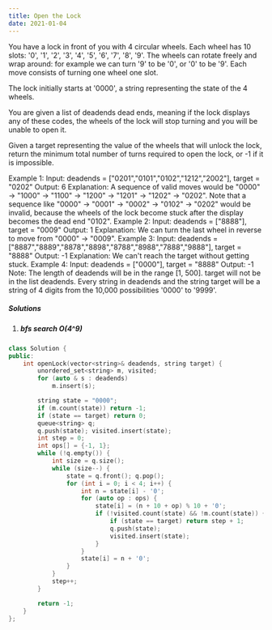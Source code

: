 ```yaml
---
title: Open the Lock
date: 2021-01-04
---
```

You have a lock in front of you with 4 circular wheels. Each wheel has 10 slots: '0', '1', '2', '3', '4', '5', '6', '7', '8', '9'. The wheels can rotate freely and wrap around: for example we can turn '9' to be '0', or '0' to be '9'. Each move consists of turning one wheel one slot.

The lock initially starts at '0000', a string representing the state of the 4 wheels.

You are given a list of deadends dead ends, meaning if the lock displays any of these codes, the wheels of the lock will stop turning and you will be unable to open it.

Given a target representing the value of the wheels that will unlock the lock, return the minimum total number of turns required to open the lock, or -1 if it is impossible.

Example 1:
Input: deadends = ["0201","0101","0102","1212","2002"], target = "0202"
Output: 6
Explanation:
A sequence of valid moves would be "0000" -> "1000" -> "1100" -> "1200" -> "1201" -> "1202" -> "0202".
Note that a sequence like "0000" -> "0001" -> "0002" -> "0102" -> "0202" would be invalid,
because the wheels of the lock become stuck after the display becomes the dead end "0102".
Example 2:
Input: deadends = ["8888"], target = "0009"
Output: 1
Explanation:
We can turn the last wheel in reverse to move from "0000" -> "0009".
Example 3:
Input: deadends = ["8887","8889","8878","8898","8788","8988","7888","9888"], target = "8888"
Output: -1
Explanation:
We can't reach the target without getting stuck.
Example 4:
Input: deadends = ["0000"], target = "8888"
Output: -1
Note:
The length of deadends will be in the range [1, 500].
target will not be in the list deadends.
Every string in deadends and the string target will be a string of 4 digits from the 10,000 possibilities '0000' to '9999'.

##### Solutions

1. ##### bfs search O(4^9)


```cpp
class Solution {
public:
    int openLock(vector<string>& deadends, string target) {
        unordered_set<string> m, visited;
        for (auto & s : deadends)
            m.insert(s);

        string state = "0000";
        if (m.count(state)) return -1;
        if (state == target) return 0;
        queue<string> q;
        q.push(state); visited.insert(state);
        int step = 0;
        int ops[] = {-1, 1};
        while (!q.empty()) {
            int size = q.size();
            while (size--) {
                state = q.front(); q.pop();
                for (int i = 0; i < 4; i++) {
                    int n = state[i] - '0';
                    for (auto op : ops) {
                        state[i] = (n + 10 + op) % 10 + '0';
                        if (!visited.count(state) && !m.count(state)) {
                            if (state == target) return step + 1;
                            q.push(state);
                            visited.insert(state);
                        }
                    }
                    state[i] = n + '0';
                }
            }
            step++;
        }

        return -1;
    }
};
```